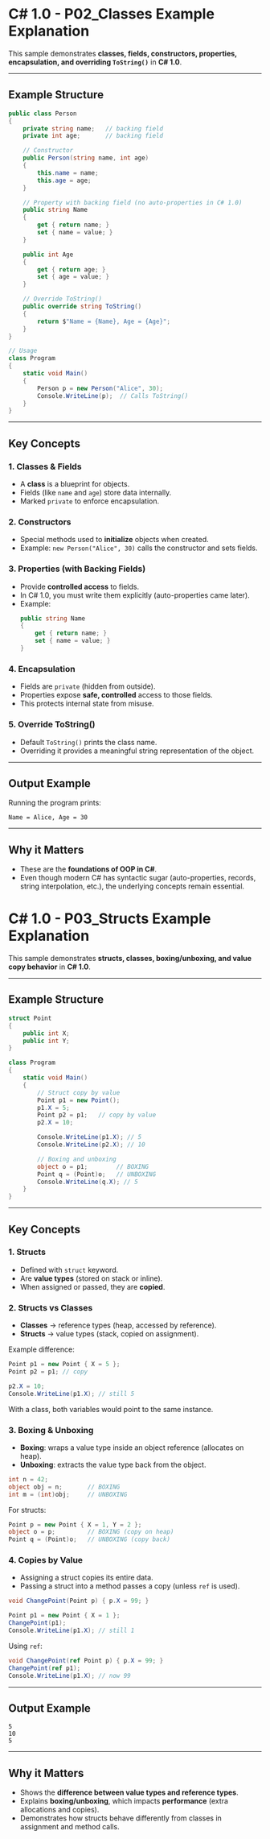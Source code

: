 # C# 1.0 - P02_Classes Example Explanation

This sample demonstrates **classes, fields, constructors, properties, encapsulation, and overriding `ToString()`** in **C# 1.0**.

---

## Example Structure

```csharp
public class Person
{
    private string name;   // backing field
    private int age;       // backing field

    // Constructor
    public Person(string name, int age)
    {
        this.name = name;
        this.age = age;
    }

    // Property with backing field (no auto-properties in C# 1.0)
    public string Name
    {
        get { return name; }
        set { name = value; }
    }

    public int Age
    {
        get { return age; }
        set { age = value; }
    }

    // Override ToString()
    public override string ToString()
    {
        return $"Name = {Name}, Age = {Age}";
    }
}

// Usage
class Program
{
    static void Main()
    {
        Person p = new Person("Alice", 30);
        Console.WriteLine(p);  // Calls ToString()
    }
}
```

---

## Key Concepts

### 1. Classes & Fields
- A **class** is a blueprint for objects.
- Fields (like `name` and `age`) store data internally.
- Marked `private` to enforce encapsulation.

### 2. Constructors
- Special methods used to **initialize** objects when created.
- Example: `new Person("Alice", 30)` calls the constructor and sets fields.

### 3. Properties (with Backing Fields)
- Provide **controlled access** to fields.
- In C# 1.0, you must write them explicitly (auto-properties came later).
- Example:
  ```csharp
  public string Name
  {
      get { return name; }
      set { name = value; }
  }
  ```

### 4. Encapsulation
- Fields are `private` (hidden from outside).
- Properties expose **safe, controlled** access to those fields.
- This protects internal state from misuse.

### 5. Override ToString()
- Default `ToString()` prints the class name.
- Overriding it provides a meaningful string representation of the object.

---

## Output Example

Running the program prints:

```
Name = Alice, Age = 30
```

---

## Why it Matters

- These are the **foundations of OOP in C#**.
- Even though modern C# has syntactic sugar (auto-properties, records, string interpolation, etc.), the underlying concepts remain essential.

# C# 1.0 - P03_Structs Example Explanation

This sample demonstrates **structs, classes, boxing/unboxing, and value copy behavior** in **C# 1.0**.

---

## Example Structure

```csharp
struct Point
{
    public int X;
    public int Y;
}

class Program
{
    static void Main()
    {
        // Struct copy by value
        Point p1 = new Point();
        p1.X = 5;
        Point p2 = p1;   // copy by value
        p2.X = 10;

        Console.WriteLine(p1.X); // 5
        Console.WriteLine(p2.X); // 10

        // Boxing and unboxing
        object o = p1;        // BOXING
        Point q = (Point)o;   // UNBOXING
        Console.WriteLine(q.X); // 5
    }
}
```

---

## Key Concepts

### 1. Structs
- Defined with `struct` keyword.
- Are **value types** (stored on stack or inline).
- When assigned or passed, they are **copied**.

### 2. Structs vs Classes
- **Classes** → reference types (heap, accessed by reference).
- **Structs** → value types (stack, copied on assignment).

Example difference:

```csharp
Point p1 = new Point { X = 5 };
Point p2 = p1; // copy

p2.X = 10;
Console.WriteLine(p1.X); // still 5
```

With a class, both variables would point to the same instance.

### 3. Boxing & Unboxing
- **Boxing**: wraps a value type inside an object reference (allocates on heap).
- **Unboxing**: extracts the value type back from the object.

```csharp
int n = 42;
object obj = n;       // BOXING
int m = (int)obj;     // UNBOXING
```

For structs:

```csharp
Point p = new Point { X = 1, Y = 2 };
object o = p;         // BOXING (copy on heap)
Point q = (Point)o;   // UNBOXING (copy back)
```

### 4. Copies by Value
- Assigning a struct copies its entire data.
- Passing a struct into a method passes a copy (unless `ref` is used).

```csharp
void ChangePoint(Point p) { p.X = 99; }

Point p1 = new Point { X = 1 };
ChangePoint(p1);
Console.WriteLine(p1.X); // still 1
```

Using `ref`:

```csharp
void ChangePoint(ref Point p) { p.X = 99; }
ChangePoint(ref p1);
Console.WriteLine(p1.X); // now 99
```

---

## Output Example

```
5
10
5
```

---

## Why it Matters

- Shows the **difference between value types and reference types**.
- Explains **boxing/unboxing**, which impacts **performance** (extra allocations and copies).
- Demonstrates how structs behave differently from classes in assignment and method calls.

